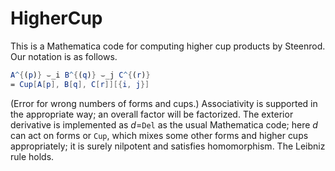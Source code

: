 # HigherCup

This is a Mathematica code for computing higher cup products by Steenrod.
Our notation is as follows.
```mathematica
A^{(p)} ⌣_i B^{(q)} ⌣_j C^{(r)}
= Cup[A[p], B[q], C[r]][{i, j}]
```
(Error for wrong numbers of forms and cups.)
Associativity is supported in the appropriate way; an overall factor will be factorized.
The exterior derivative is implemented as $d=$```Del``` as the usual Mathematica code;
here $d$ can act on forms or ```Cup```, which mixes some other forms and higher cups appropriately;
it is surely nilpotent and satisfies homomorphism.
The Leibniz rule holds.
